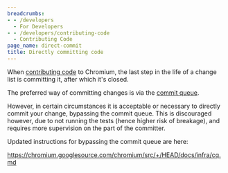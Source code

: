 ```yaml
---
breadcrumbs:
- - /developers
  - For Developers
- - /developers/contributing-code
  - Contributing Code
page_name: direct-commit
title: Directly committing code
---
```


When
[contributing code](https://chromium.googlesource.com/chromium/src/+/main/docs/contributing.md)
to Chromium, the last step in the life of a change list is committing it, after
which it's closed.

The preferred way of committing changes is via the [commit
queue](/developers/testing/commit-queue).

However, in certain circumstances it is acceptable or necessary to directly
commit your change, bypassing the commit queue. This is discouraged however, due
to not running the tests (hence higher risk of breakage), and requires more
supervision on the part of the committer.

Updated instructions for bypassing the commit queue are here:

<https://chromium.googlesource.com/chromium/src/+/HEAD/docs/infra/cq.md>
